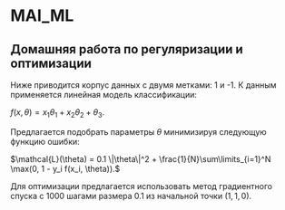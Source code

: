 # MAI_ML
## Домашняя работа по регуляризации и оптимизации

Ниже приводится корпус данных с двумя метками: 1 и -1. К данным применяется линейная модель классификации:

$f(x, \theta) = x_1 \theta_1 + x_2 \theta_2 + \theta_3.$

Предлагается подобрать параметры $\theta$ минимизируя следующую функцию ошибки:

$\mathcal{L}(\theta) = 0.1 \|\theta\|^2 + \frac{1}{N}\sum\limits_{i=1}^N \max(0, 1 - y_i f(x_i, \theta)).$

Для оптимизации предлагается использовать метод градиентного спуска с 1000 шагами размера $0.1$ из начальной точки $(1, 1, 0)$.

